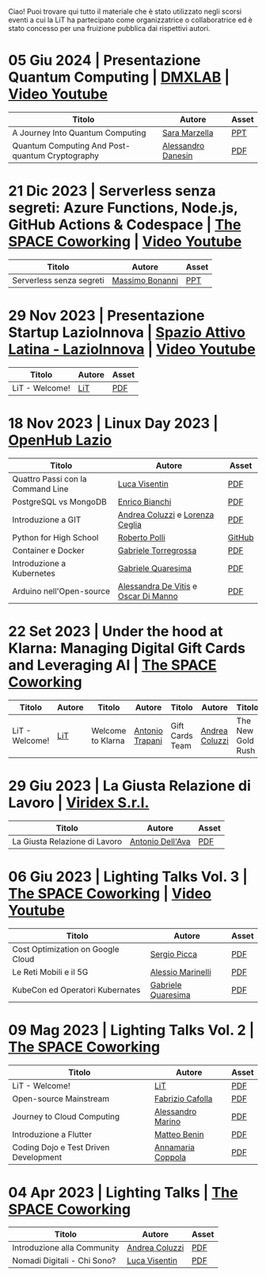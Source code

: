 Ciao! Puoi trovare qui tutto il materiale che è stato utilizzato negli scorsi eventi a cui la LiT ha
partecipato come organizzatrice o collaboratrice ed è
stato concesso per una fruizione pubblica dai rispettivi autori.

# 05 Giu 2024 | Presentazione Quantum Computing | [DMXLAB](https://www.dmxlab.it/) | [Video Youtube](https://www.youtube.com/watch?v=mcDUyeZ7Cck)

| Titolo                                          | Autore                                                                 | Asset                                                                                            |
|-------------------------------------------------|------------------------------------------------------------------------|--------------------------------------------------------------------------------------------------|
| A Journey Into Quantum Computing                | [Sara Marzella](https://www.linkedin.com/in/sara-marzella-050b22a3/)      | [PPT](https://docs.google.com/presentation/d/1PhcdEWQuFT9IMcFcOODDIDD5w6TWaIo1/edit#slide=id.p1) |
| Quantum Computing And Post-quantum Cryptography | [Alessandro Danesin](https://www.linkedin.com/in/alessandro-danesin-920151268/) | [PDF](https://drive.google.com/file/d/1cQaQPTpZKiyA86lCZWyVE9-zpHLNztwF/view)     |

# 21 Dic 2023 | Serverless senza segreti: Azure Functions, Node.js, GitHub Actions & Codespace | [The SPACE Coworking](https://www.thespacecoworking.website/) | [Video Youtube](https://www.youtube.com/watch?v=GNd-L3qPdPE)

| Titolo                                          | Autore                                                               | Asset                                                                                            |
|-------------------------------------------------|----------------------------------------------------------------------|--------------------------------------------------------------------------------------------------|
| Serverless senza segreti               | [Massimo Bonanni](https://www.linkedin.com/in/massimobonanni/) | [PPT](https://drive.google.com/file/d/1eBC73iWO6Epwzsh-inxXfHaMV4UQ3XLa/view?usp=drive_link) |


# 29 Nov 2023 | Presentazione Startup LazioInnova | [Spazio Attivo Latina - LazioInnova](https://www.lazioinnova.it/spazioattivo/sede-spazio-attivo/spazio-attivo-latina/) | [Video Youtube](https://www.youtube.com/watch?v=81DfVfQNycI)

| Titolo | Autore | Asset |
| --- | --- | --- |
| LiT - Welcome! | [LiT](https://www.linkedin.com/company/latina-in-tech/) | [PDF](https://drive.google.com/file/d/1nsCw0WoYbxiHOYQaH23SHfiGB02rPWsG/view?usp=drive_link) |

# 18 Nov 2023 | Linux Day 2023 | [OpenHub Lazio](https://openhublazio.it/it/gli-hub/hub-latina)

| Titolo | Autore | Asset |
| --- | --- | --- |
| Quattro Passi con la Command Line | [Luca Visentin](https://www.linkedin.com/in/visentin-luca/) | [PDF](https://drive.google.com/file/d/1fg4aQeihE6hb2EzmmIJV2GM9c-YfRO0y/view?usp=drive_link) |
| PostgreSQL vs MongoDB | [Enrico Bianchi](https://www.linkedin.com/in/enricobianchi80/) | [PDF](https://drive.google.com/file/d/1twYdlGiIZ7KTvGuBWNLfTP9Xxp3PXJ4c/view?usp=drive_link) |
| Introduzione a GIT | [Andrea Coluzzi](https://www.linkedin.com/in/andrea-coluzzi/) e [Lorenza Ceglia](https://www.linkedin.com/in/lorenzo-ceglia/) | [PDF](https://drive.google.com/file/d/1gufDdzMBBGnaHJXwVwVsjXuTrIIDjuJZ/view?usp=drive_link) |
| Python for High School | [Roberto Polli](https://www.linkedin.com/in/rpolli/) | [GitHub](https://github.com/ioggstream/python-course/tree/main/python-high-school) |
| Container e Docker | [Gabriele Torregrossa](https://www.linkedin.com/in/gabriele-torregrossa-3b638119b/) | [PDF](https://drive.google.com/file/d/1qE1l7oskHa1RzV9S1fype5Sp-UTsmreT/view?usp=drive_link) |
| Introduzione a Kubernetes | [Gabriele Quaresima](https://www.linkedin.com/in/gabriele-quaresima/) | [PDF](https://drive.google.com/file/d/1vZ_wagxDQtgWfOAkdjp7l0tgad0SZjBN/view?usp=drive_link) |
| Arduino nell'Open-source | [Alessandra De Vitis](https://www.linkedin.com/in/alessandra-de-vitis-658a5940/) e [Oscar Di Manno](https://www.linkedin.com/in/oscar-di-manno/) | [PDF](https://drive.google.com/file/d/1B-sapIw6a5A8n4W7KvPWFRdzS_J5mcX6/view?usp=drive_link) |

# 22 Set 2023 | Under the hood at Klarna: Managing Digital Gift Cards and Leveraging AI | [The SPACE Coworking](https://www.thespacecoworking.website/)

| Titolo | Autore | Titolo | Autore | Titolo | Autore | Titolo | Autore | Asset |
| --- | --- | --- | --- | --- | --- | --- | --- | --- |
| LiT - Welcome! | [LiT](https://www.linkedin.com/company/latina-in-tech/) | Welcome to Klarna | [Antonio Trapani](https://www.linkedin.com/in/antoniotrapani/) | Gift Cards Team | [Andrea Coluzzi](https://www.linkedin.com/in/andrea-coluzzi/) | The New Gold Rush | [Antonio Trapani](https://www.linkedin.com/in/antoniotrapani/) | [PDF](https://drive.google.com/file/d/1ifyBJwKRySKLRShrvcMsej9mOHtO2Hf4/view?usp=drive_link) |

# 29 Giu 2023 | La Giusta Relazione di Lavoro | [Viridex S.r.l.](https://www.viridex.it/)

| Titolo | Autore | Asset |
| --- | --- | --- |
| La Giusta Relazione di Lavoro | [Antonio Dell'Ava](https://www.linkedin.com/in/antoniodellava/) | [PDF](https://drive.google.com/file/d/1iBckRkvpPYIA3xuz4httPBztt8mME_9G/view?usp=drive_link) |

# 06 Giu 2023 | Lighting Talks Vol. 3 | [The SPACE Coworking](https://www.thespacecoworking.website/) | [Video Youtube](https://www.youtube.com/watch?v=araCZjntJRw)

| Titolo | Autore | Asset |
| --- | --- | --- |
| Cost Optimization on Google Cloud | [Sergio Picca](https://www.linkedin.com/in/sergio-picca/) | [PDF](https://drive.google.com/file/d/1JXRR6Iy4YIfQ8g1fv6Td4DIKICnC2PLx/view?usp=drive_link) |
| Le Reti Mobili e il 5G | [Alessio Marinelli](https://www.linkedin.com/in/alessio-marinelli/) | [PDF](https://drive.google.com/file/d/1wLsihdxOi2Njy5EcMIuzI1OvneTy0Syp/view?usp=drive_link) |
| KubeCon ed Operatori Kubernates | [Gabriele Quaresima](https://www.linkedin.com/in/gabriele-quaresima/) | [PDF](https://drive.google.com/file/d/1upa5QdHkIqvdVUy2Kb8aQTtsSmP4bfwG/view?usp=drive_link) |

# 09 Mag 2023 | Lighting Talks Vol. 2 | [The SPACE Coworking](https://www.thespacecoworking.website/)

| Titolo | Autore | Asset |
| --- | --- | --- |
| LiT - Welcome! | [LiT](https://www.linkedin.com/company/latina-in-tech/) | [PDF](https://drive.google.com/file/d/1qh3_raZYa4PXlSqMekZgqesDzjvlu3In/view?usp=drive_link) |
| Open-source Mainstream | [Fabrizio Cafolla](https://www.linkedin.com/in/fabrizio-cafolla/) | [PDF](https://drive.google.com/file/d/1E8T55LAmt73SQVWzxcGHn3URng_-R7I3/view?usp=drive_link) |
| Journey to Cloud Computing | [Alessandro Marino](https://www.linkedin.com/in/alessandro-marino-ac/) | [PDF](https://drive.google.com/file/d/1JXuHlCZAY1YcUQeh4I6fYUSfs4VEOEg6/view?usp=drive_link) |
| Introduzione a Flutter | [Matteo Benin](https://www.linkedin.com/in/matteo-benin-28b11195/) | [PDF](https://drive.google.com/file/d/1QsklFWLbYZaYq2GH-GvvgjnNLow70qza/view?usp=drive_link) |
| Coding Dojo e Test Driven Development | [Annamaria Coppola](https://www.linkedin.com/in/annamaria-coppola-9a301613/) | [PDF](https://drive.google.com/file/d/1CEQPQzARk6wY7954W9eSh5IEaM7SrYsR/view?usp=drive_link) |

# 04 Apr 2023 | Lighting Talks | [The SPACE Coworking](https://www.thespacecoworking.website/)

| Titolo | Autore | Asset |
| --- | --- | --- |
| Introduzione alla Community | [Andrea Coluzzi](https://www.linkedin.com/in/andrea-coluzzi/) | [PDF](https://drive.google.com/file/d/18EOUv2mo9ZVxPQJ6uoIJ2PFtV8Rz9sTL/view?usp=drive_link) |
| Nomadi Digitali - Chi Sono? | [Luca Visentin](https://www.linkedin.com/in/visentin-luca/) | [PDF](https://drive.google.com/file/d/1ymGd1dvvdvlD-RA1hkIU1G0kD0hU7r6G/view?usp=drive_link) |

